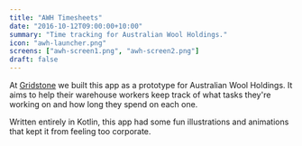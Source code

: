 ```yaml
---
title: "AWH Timesheets"
date: "2016-10-12T09:00:00+10:00"
summary: "Time tracking for Australian Wool Holdings."
icon: "awh-launcher.png"
screens: ["awh-screen1.png", "awh-screen2.png"]
draft: false
---
```


At [Gridstone](https://gridstone.com.au) we built this app as a prototype for
Australian Wool Holdings. It aims to help their warehouse workers keep track
of what tasks they're working on and how long they spend on each one.

Written entirely in Kotlin, this app had some fun illustrations and
animations that kept it from feeling too corporate.

